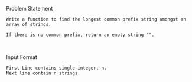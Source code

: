 Problem Statement

    Write a function to find the longest common prefix string amongst an array of strings.

    If there is no common prefix, return an empty string "".

<br/>

Input Format

    First Line contains single integer, n. 
    Next line contain n strings.

